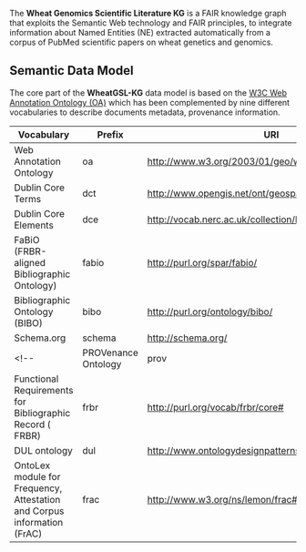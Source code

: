The **Wheat Genomics Scientific Literature KG** is a FAIR knowledge graph that exploits the Semantic Web technology and FAIR principles, to integrate information about Named Entities (NE) extracted automatically from a corpus of PubMed scientific papers on wheat genetics and genomics.

## Semantic Data Model 

The core part of the **WheatGSL-KG** data model is based on the [W3C Web Annotation Ontology (OA)](https://www.w3.org/ns/oa)  which has been complemented by nine different vocabularies to describe documents metadata, provenance information. 

|Vocabulary | Prefix  | URI |
|--------------| ------------- | ------------- |
|Web Annotation Ontology| oa  | http://www.w3.org/2003/01/geo/wgs84_pos#  |
|Dublin Core Terms | dct | http://www.opengis.net/ont/geosparql# |
|Dublin Core Elements| dce | http://vocab.nerc.ac.uk/collection/P07/current/ |
|FaBiO (FRBR-aligned Bibliographic Ontology)| fabio | http://purl.org/spar/fabio/ |
|Bibliographic Ontology (BIBO)| bibo | http://purl.org/ontology/bibo/  |
|Schema.org| schema | http://schema.org/ |
<!-- |PROVenance Ontology| prov | http://www.w3.org/ns/prov#  |
|Functional Requirements for Bibliographic Record ( FRBR)| frbr | http://purl.org/vocab/frbr/core# |
|DUL ontology  | dul | http://www.ontologydesignpatterns.org/ont/dul/DUL.owl# |
|OntoLex module for Frequency, Attestation and Corpus information (FrAC)| frac | http://www.w3.org/ns/lemon/frac# | -->



